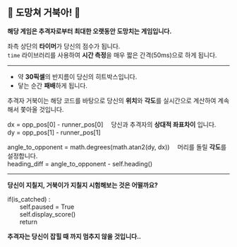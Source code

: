 ## 🐢 도망쳐 거북아! 🐢

**해당 게임은 추격자로부터 최대한 오랫동안 도망치는 게임입니다.**

좌측 상단의 **타이머**가 당신의 점수가 됩니다.  
`time` 라이브러리를 사용하여 **시간 측정**을 매우 짧은 간격(50ms)으로 하게 됩니다.

---

- 약 **30픽셀**의 반지름이 당신의 히트박스입니다.  
- 닿는 순간 **패배**하게 됩니다.

추격자 거북이는 해당 코드를 바탕으로 당신의 **위치**와 **각도**를 실시간으로 계산하여 계속해서 쫓아올 것입니다.

dx = opp_pos[0] - runner_pos[0] &emsp;당신과 추격자의 **상대적 좌표차이** 입니다.  
dy = opp_pos[1] - runner_pos[1]  
       
angle_to_opponent = math.degrees(math.atan2(dy, dx)) &emsp;머리를 돌릴 **각도**를 설정합니다.  
heading_diff = angle_to_opponent - self.heading()  

---

**당신이 지칠지, 거북이가 지칠지 시험해보는 것은 어떨까요?**

if(is_catched) :  
&emsp;&emsp;self.paused = True  
&emsp;&emsp;self.display_score()  
&emsp;&emsp;return  

**추격자는 당신이 잡힐 때 까지 멈추지 않을 것입니다..**